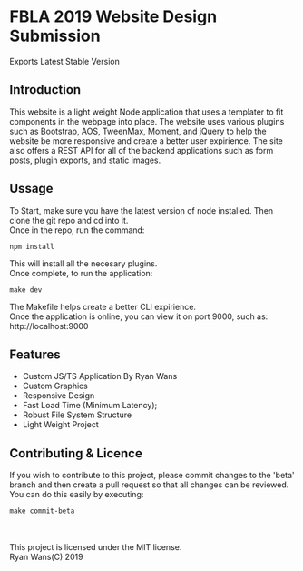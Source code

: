 # FBLA 2019 Website Design Submission
Exports Latest Stable Version

## Introduction
This website is a light weight Node application that uses a templater to fit components in the webpage into place.
The website uses various plugins such as Bootstrap, AOS, TweenMax, Moment, and jQuery to help the website be
more responsive and create a better user expirience. The site also offers a REST API for all of the backend applications
such as form posts, plugin exports, and static images.

## Ussage
To Start, make sure you have the latest version of node installed. Then clone the git repo and cd into it. <br>
Once in the repo, run the command:
```
npm install
```
This will install all the necesary plugins.<br>
Once complete, to run the application:
```
make dev
```
The Makefile helps create a better CLI expirience.<br>
Once the application is online, you can view it on port 9000, such as:<br>
http://localhost:9000

## Features
- Custom JS/TS Application By Ryan Wans
- Custom Graphics
- Responsive Design
- Fast Load Time (Minimum Latency);
- Robust File System Structure
- Light Weight Project

## Contributing & Licence
If you wish to contribute to this project, please commit changes to the 'beta' branch and then create a pull request so that all changes can be reviewed.
You can do this easily by executing:
```
make commit-beta
```
<br><br>
This project is licensed under the MIT license. <br> Ryan Wans(C) 2019